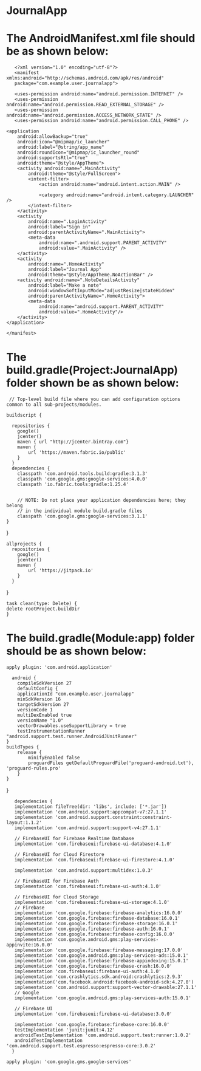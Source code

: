 # JournalApp
   # The AndroidManifest.xml file should be as shown below:
       <?xml version="1.0" encoding="utf-8"?>
       <manifest xmlns:android="http://schemas.android.com/apk/res/android"
       package="com.example.user.journalapp">

       <uses-permission android:name="android.permission.INTERNET" />
       <uses-permission android:name="android.permission.READ_EXTERNAL_STORAGE" />
       <uses-permission android:name="android.permission.ACCESS_NETWORK_STATE" />
       <uses-permission android:name="android.permission.CALL_PHONE" />

    <application
        android:allowBackup="true"
        android:icon="@mipmap/ic_launcher"
        android:label="@string/app_name"
        android:roundIcon="@mipmap/ic_launcher_round"
        android:supportsRtl="true"
        android:theme="@style/AppTheme">
        <activity android:name=".MainActivity"
            android:theme="@style/FullScreen">
            <intent-filter>
                <action android:name="android.intent.action.MAIN" />

                <category android:name="android.intent.category.LAUNCHER" />
            </intent-filter>
        </activity>
        <activity
            android:name=".LoginActivity"
            android:label="Sign in"
            android:parentActivityName=".MainActivity">
            <meta-data
                android:name=".android.support.PARENT_ACTIVITY"
                android:value=".MainActivity" />
        </activity>
        <activity
            android:name=".HomeActivity"
            android:label="Journal App"
            android:theme="@style/AppTheme.NoActionBar" />
        <activity android:name=".NoteDetailsActivity"
            android:label="Make a note"
            android:windowSoftInputMode="adjustResize|stateHidden"
            android:parentActivityName=".HomeActivity">
            <meta-data
                android:name="android.support.PARENT_ACTIVITY"
                android:value=".HomeActivity"/>
        </activity>
    </application>

    </manifest>
# The build.gradle(Project:JournalApp) folder shown be as shown below:
     // Top-level build file where you can add configuration options common to all sub-projects/modules.

    buildscript {
    
      repositories {
        google()
        jcenter()
        maven { url "http://jcenter.bintray.com"}
        maven {
            url 'https://maven.fabric.io/public'
        }
      }
      dependencies {
        classpath 'com.android.tools.build:gradle:3.1.3'
        classpath 'com.google.gms:google-services:4.0.0'
        classpath 'io.fabric.tools:gradle:1.25.4'
        

        // NOTE: Do not place your application dependencies here; they belong
        // in the individual module build.gradle files
        classpath 'com.google.gms:google-services:3.1.1'
    }
}

    allprojects {
      repositories {
        google()
        jcenter()
        maven {
            url 'https://jitpack.io'
        }
      }
   }

    task clean(type: Delete) {
    delete rootProject.buildDir
    }

# The build.gradle(Module:app) folder should be as shown below:
    apply plugin: 'com.android.application'

      android {
        compileSdkVersion 27
        defaultConfig {
        applicationId "com.example.user.journalapp"
        minSdkVersion 16
        targetSdkVersion 27
        versionCode 1
        multiDexEnabled true
        versionName "1.0"
        vectorDrawables.useSupportLibrary = true
        testInstrumentationRunner "android.support.test.runner.AndroidJUnitRunner"
    }
    buildTypes {
        release {
            minifyEnabled false
            proguardFiles getDefaultProguardFile('proguard-android.txt'), 'proguard-rules.pro'
        }
    }
}

       dependencies {
       implementation fileTree(dir: 'libs', include: ['*.jar'])
       implementation 'com.android.support:appcompat-v7:27.1.1'
       implementation 'com.android.support.constraint:constraint-layout:1.1.2'
       implementation 'com.android.support:support-v4:27.1.1'

       // FirebaseUI for Firebase Realtime Database
       implementation 'com.firebaseui:firebase-ui-database:4.1.0'

       // FirebaseUI for Cloud Firestore
       implementation 'com.firebaseui:firebase-ui-firestore:4.1.0'
       
       implementation 'com.android.support:multidex:1.0.3'

       // FirebaseUI for Firebase Auth
       implementation 'com.firebaseui:firebase-ui-auth:4.1.0'

       // FirebaseUI for Cloud Storage
       implementation 'com.firebaseui:firebase-ui-storage:4.1.0'
       // Firebase
       implementation 'com.google.firebase:firebase-analytics:16.0.0'
       implementation 'com.google.firebase:firebase-database:16.0.1'
       implementation 'com.google.firebase:firebase-storage:16.0.1'
       implementation 'com.google.firebase:firebase-auth:16.0.1'
       implementation 'com.google.firebase:firebase-config:16.0.0'
       implementation 'com.google.android.gms:play-services-appinvite:16.0.0'
       implementation 'com.google.firebase:firebase-messaging:17.0.0'
       implementation 'com.google.android.gms:play-services-ads:15.0.1'
       implementation 'com.google.firebase:firebase-appindexing:15.0.1'
       implementation 'com.google.firebase:firebase-crash:16.0.0'
       implementation 'com.firebaseui:firebase-ui-auth:4.1.0'
       implementation 'com.crashlytics.sdk.android:crashlytics:2.9.3'
       implementation('com.facebook.android:facebook-android-sdk:4.27.0')
       implementation 'com.android.support:support-vector-drawable:27.1.1'
       // Google
       implementation 'com.google.android.gms:play-services-auth:15.0.1'

       // Firebase UI
       implementation 'com.firebaseui:firebase-ui-database:3.0.0'

       implementation 'com.google.firebase:firebase-core:16.0.0'
       testImplementation 'junit:junit:4.12'
       androidTestImplementation 'com.android.support.test:runner:1.0.2'
       androidTestImplementation 'com.android.support.test.espresso:espresso-core:3.0.2'
      }

    apply plugin: 'com.google.gms.google-services'


